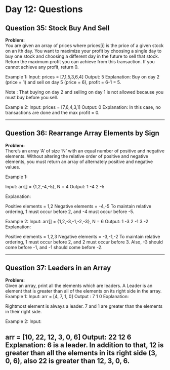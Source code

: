 # Day 12: Questions

## Question 35: Stock Buy And Sell

**Problem:**  
You are given an array of prices where prices[i] is the price of a given stock on an ith day.
You want to maximize your profit by choosing a single day to buy one stock and choosing a different day in the future to sell that stock. Return the maximum profit you can achieve from this transaction. If you cannot achieve any profit, return 0.

Example 1:
Input:
 prices = [7,1,5,3,6,4]
Output:
 5
Explanation:
 Buy on day 2 (price = 1) and 
sell on day 5 (price = 6), profit = 6-1 = 5.

Note
: That buying on day 2 and selling on day 1 
is not allowed because you must buy before 
you sell.

Example 2:
Input:
 prices = [7,6,4,3,1]
Output:
 0
Explanation:
 In this case, no transactions are 
done and the max profit = 0.

---

## Question 36: Rearrange Array Elements by Sign

**Problem:**  
There’s an array ‘A’ of size ‘N’ with an equal number of positive and negative elements. Without altering the relative order of positive and negative elements, you must return an array of alternately positive and negative values.

Example 1:

Input:
arr[] = {1,2,-4,-5}, N = 4
Output:
1 -4 2 -5

Explanation: 

Positive elements = 1,2
Negative elements = -4,-5
To maintain relative ordering, 1 must occur before 2, and -4 must occur before -5.

Example 2:
Input:
arr[] = {1,2,-3,-1,-2,-3}, N = 6
Output:
1 -3 2 -1 3 -2
Explanation: 

Positive elements = 1,2,3
Negative elements = -3,-1,-2
To maintain relative ordering, 1 must occur before 2, and 2 must occur before 3.
Also, -3 should come before -1, and -1 should come before -2.

---

## Question 37: Leaders in an Array

**Problem:**  
 Given an array, print all the elements which are leaders. A Leader is an element that is greater than all of the elements on its right side in the array.
Example 1:
Input:
 arr = [4, 7, 1, 0]
Output
:
 7 1 0
Explanation:

 Rightmost element is always a leader. 7 and 1 are greater than the elements in their right side.

Example 2:
Input:

 arr = [10, 22, 12, 3, 0, 6]
Output:
 22 12 6
Explanation:
 6 is a leader. In addition to that, 12 is greater than all the elements in its right side (3, 0, 6), also 22 is greater than 12, 3, 0, 6.
---
